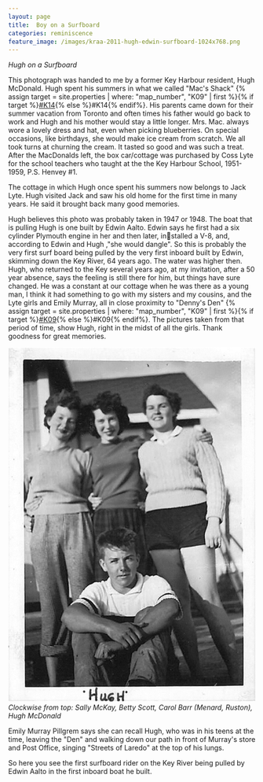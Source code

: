 ```yaml
---
layout: page
title:  Boy on a Surfboard
categories: reminiscence
feature_image: /images/kraa-2011-hugh-edwin-surfboard-1024x768.png
---
```

*Hugh on a Surfboard*

This photograph was handed to me by a former Key Harbour resident, Hugh McDonald. Hugh spent his summers in what we called "Mac's Shack" {% assign target = site.properties | where: "map_number", "K09" | first %}{% if target %}<a href="{{site.baseurl}}{{ target.url }}">#K14</a>{% else %}#K14{% endif%}. His parents came down for their summer vacation from Toronto and often times his father would go back to work and Hugh and his mother would stay a little longer. Mrs. Mac. always wore a lovely dress and hat, even when picking blueberries. On special occasions, like birthdays, she would make ice cream from scratch. We all took turns at churning the cream. It tasted so good and was such a treat. After the MacDonalds left, the box car/cottage was purchased by Coss Lyte for the school teachers who taught at the the Key Harbour School, 1951-1959, P.S. Henvey #1.

The cottage in which Hugh once spent his summers now belongs to Jack Lyte. Hugh visited Jack and saw his old home for the first time in many years. He said it brought back many good memories.

Hugh believes this photo was probably taken in 1947 or 1948. The boat that is pulling Hugh is one built by Edwin Aalto. Edwin says he first had a six cylinder Plymouth engine in her and then later, installed a V-8, and, according to Edwin and Hugh ,"she would dangle". So this is probably the very first surf board being pulled by the very first inboard built by Edwin, skimming down the Key River, 64 years ago. The water was higher then.
Hugh, who returned to the Key several years ago, at my invitation, after a 50 year absence, says the feeling is still there for him, but things have sure changed. He was a constant at our cottage when he was there as a young man, I think it had something to
go with my sisters and my cousins, and the Lyte girls and Emily Murray, all in close proximity to "Denny's Den" {% assign target = site.properties | where: "map_number", "K09" | first %}{% if target %}<a href="{{site.baseurl}}{{ target.url }}">#K09</a>{% else %}#K09{% endif%}. The pictures taken from that period of time, show Hugh, right in the midst of all the girls. Thank goodness for great memories.

![Clockwise from top: Sally McKay, Betty Scott, Carol Barr (Menard, Ruston), Hugh McDonald](images/kraa-2011-hugh-girls-716x1024.png)
*Clockwise from top: Sally McKay, Betty Scott, Carol Barr (Menard, Ruston), Hugh McDonald*

Emily Murray Pillgrem says she can recall Hugh, who was in his teens at the time, leaving the "Den" and walking down our path in front of Murray's store and Post Office, singing "Streets of Laredo" at the top of his lungs. 

So here you see the first surfboard rider on the Key River being pulled by Edwin Aalto in the first inboard boat he built.
